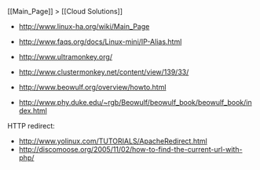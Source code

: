 [[Main_Page]] > [[Cloud Solutions]]

* http://www.linux-ha.org/wiki/Main_Page
* http://www.faqs.org/docs/Linux-mini/IP-Alias.html

* http://www.ultramonkey.org/
* http://www.clustermonkey.net/content/view/139/33/


* http://www.beowulf.org/overview/howto.html
* http://www.phy.duke.edu/~rgb/Beowulf/beowulf_book/beowulf_book/index.html

HTTP redirect:
* http://www.yolinux.com/TUTORIALS/ApacheRedirect.html
* http://discomoose.org/2005/11/02/how-to-find-the-current-url-with-php/
